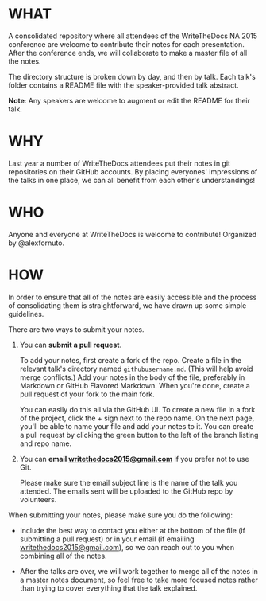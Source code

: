 # WHAT

A consolidated repository where all attendees of the WriteTheDocs NA 2015 conference are welcome to contribute their notes for each presentation. After the conference ends, we will collaborate to make a master file of all the notes.

The directory structure is broken down by day, and then by talk. Each talk's folder contains a README file with the speaker-provided talk abstract.

**Note**: Any speakers are welcome to augment or edit the README for their talk.

# WHY

Last year a number of WriteTheDocs attendees put their notes in git repositories on their GitHub accounts. By placing everyones' impressions of the talks in one place, we can all benefit from each other's understandings!

# WHO

Anyone and everyone at WriteTheDocs is welcome to contribute! Organized by @alexfornuto.

# HOW

In order to ensure that all of the notes are easily accessible and the process of consolidating them is straightforward, we have drawn up some simple guidelines.

There are two ways to submit your notes.

1. You can **submit a pull request**. 

    To add your notes, first create a fork of the repo. Create a file in the relevant talk's directory named `githubusername.md`. (This will help avoid merge conflicts.) Add your notes in the body of the file, preferably in Markdown or GitHub Flavored Markdown. When you're done, create a pull request of your fork to the main fork.

    You can easily do this all via the GitHub UI. To create a new file in a fork of the project, click the + sign next to the repo name. On the next page, you'll be able to name your file and add your notes to it. You can create a pull request by clicking the green button to the left of the branch listing and repo name.

2. You can **email writethedocs2015@gmail.com** if you prefer not to use Git.

    Please make sure the email subject line is the name of the talk you attended. The emails sent will be uploaded to the GitHub repo by volunteers.

When submitting your notes, please make sure you do the following:

* Include the best way to contact you either at the bottom of the file (if submitting a pull request) or in your email (if emailing writethedocs2015@gmail.com), so we can reach out to you when combining all of the notes.

* After the talks are over, we will work together to merge all of the notes in a master notes document, so feel free to take more focused notes rather than trying to cover everything that the talk explained.
